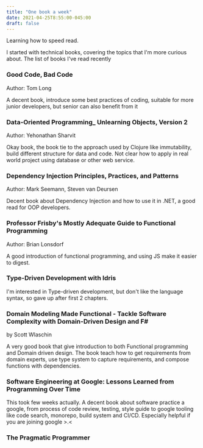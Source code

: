 ```yaml
---
title: "One book a week"
date: 2021-04-25T8:55:00-045:00
draft: false
---
```


Learning how to speed read.

I started with technical books, covering the topics that I'm more curious about. The list of books I've read recently

### Good Code, Bad Code
Author: Tom Long

A decent book, introduce some best practices of coding, suitable for more junior developers, but senior can also benefit from it

### Data-Oriented Programming_ Unlearning Objects, Version 2 
Author: Yehonathan Sharvit

Okay book, the book tie to the approach used by Clojure like immutability, build different structure for data and code. Not clear how to apply in real world project using database or other web service.

### Dependency Injection Principles, Practices, and Patterns
Author: Mark Seemann, Steven van Deursen

Decent book about Dependency Injection and how to use it in .NET, a good read for OOP developers.

###  Professor Frisby's Mostly Adequate Guide to Functional Programming
Author: Brian Lonsdorf

A good introduction of functional programming, and using JS make it easier to digest.

### Type-Driven Development with Idris
I'm interested in Type-driven development, but don't like the language syntax, so gave up after first 2 chapters.

### Domain Modeling Made Functional - Tackle Software Complexity with Domain-Driven Design and F#
by Scott Wlaschin

A very good book that give introduction to both Functional programming and Domain driven design. The book teach how to get requirements from domain experts, use type system to capture requirements, and compose functions with dependencies.

### Software Engineering at Google: Lessons Learned from Programming Over Time
This took few weeks actually. A decent book about software practice a google, from process of code review, testing, style guide to google tooling like code search, monorepo, build system and CI/CD. Especially helpful if you are joining google >.<

### The Pragmatic Programmer

